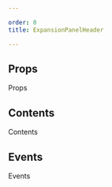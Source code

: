 ```yaml
---

order: 0
title: ExpansionPanelHeader

---
```

 
## Props
 
Props
 
## Contents
 
Contents
 
## Events
 
Events
 
